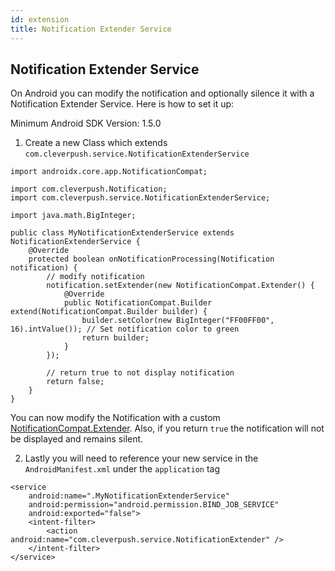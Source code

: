 ```yaml
---
id: extension
title: Notification Extender Service
---
```


## Notification Extender Service

On Android you can modify the notification and optionally silence it with a Notification Extender Service. Here is how to set it up:

Minimum Android SDK Version: 1.5.0

1. Create a new Class which extends `com.cleverpush.service.NotificationExtenderService`

```
import androidx.core.app.NotificationCompat;

import com.cleverpush.Notification;
import com.cleverpush.service.NotificationExtenderService;

import java.math.BigInteger;

public class MyNotificationExtenderService extends NotificationExtenderService {
	@Override
	protected boolean onNotificationProcessing(Notification notification) {
		// modify notification
		notification.setExtender(new NotificationCompat.Extender() {
			@Override
			public NotificationCompat.Builder extend(NotificationCompat.Builder builder) {
				builder.setColor(new BigInteger("FF00FF00", 16).intValue()); // Set notification color to green
				return builder;
			}
		});

		// return true to not display notification
		return false;
	}
}

```

You can now modify the Notification with a custom [NotificationCompat.Extender](https://developer.android.com/reference/androidx/core/app/NotificationCompat.Extender).
Also, if you return `true` the notification will not be displayed and remains silent.

2. Lastly you will need to reference your new service in the `AndroidManifest.xml` under the `application` tag

```
<service
    android:name=".MyNotificationExtenderService"
    android:permission="android.permission.BIND_JOB_SERVICE"
    android:exported="false">
    <intent-filter>
        <action android:name="com.cleverpush.service.NotificationExtender" />
    </intent-filter>
</service>
```
